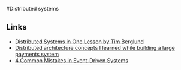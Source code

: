 #Distributed systems

## Links

- [Distributed Systems in One Lesson by Tim Berglund](https://www.youtube.com/watch?v=Y6Ev8GIlbxc&t=1s)
- [Distributed architecture concepts I learned while building a large payments system](https://blog.pragmaticengineer.com/distributed-architecture-concepts-i-have-learned-while-building-payments-systems/)
- [4 Common Mistakes in Event-Driven Systems](https://betterprogramming.pub/4-common-mistakes-in-event-driven-systems-9e70c06f79a9)
